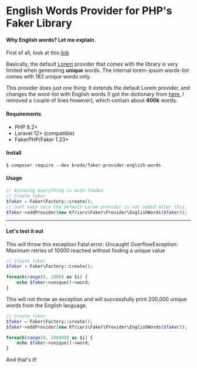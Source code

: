 
# English Words  Provider for PHP's Faker Library

#### Why English words? Let me explain.
First of all, look at this [link](https://stackoverflow.com/questions/33270023/php-faker-how-to-create-n-unique-words)

Basically, the default [Lorem](https://github.com/fzaninotto/Faker/blob/master/src/Faker/Provider/Lorem.php) provider that comes with the library is very limited when generating __unique__ words. The internal lorem-ipsum words-list comes with 182 unique words only. 

This provider does just one thing: It extends the default Lorem provider, and changes the word-list with English words (I got the dictionary from [here](https://github.com/dwyl/english-words), I removed a couple of lines however), which contain about __400k__ words.

#### Requirements
- PHP 8.2+
- Laravel 12+ (compatible)
- FakerPHP/Faker 1.23+

#### Install
```shell
$ composer require --dev breda/faker-provider-english-words
```

#### Usage
```php
// Assuming everything is auto-loaded
// Create faker
$faker = Faker\Factory::create();
// Just make sure the default Lorem provider is not added after this. 
$faker->addProvider(new Kfriars\Faker\Provider\EnglishWords($faker));
```

---

#### Let's test it out
This will throw this exception
Fatal error:  Uncaught OverflowException: Maximum retries of 10000 reached without finding a unique value
```php
// Create faker
$faker = Faker\Factory::create();

foreach(range(0, 2000) as $i) {
    echo $faker->unique()->word;
}
```

This will not throw an exception and will successfully print 200,000 unique words from the English language.
```php
// Create faker
$faker = Faker\Factory::create();
$faker->addProvider(new Kfriars\Faker\Provider\EnglishWords($faker));

foreach(range(0, 200000) as $i) {
    echo $faker->unique()->word;
}
```

And that's it!

